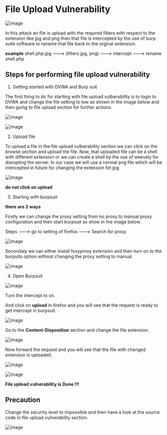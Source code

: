 # File Upload Vulnerability 

![image](https://user-images.githubusercontent.com/60937657/199600989-a5c532cc-0f10-4ad0-8045-68c4bc21dabc.png)

In this attack an file is upload with the required filters with respect to the extension like jpg and png then that file is intercepted by the use of burp suite software to rename that file back to the orginal extension. 

**example**  shell.php.jpg ---> (filters jpg, png) ---> intercept ---> rename shell.php

## Steps for performing file upload vulnerability 

1. Getting started with DVWA and Burp suit. 

The first thing to do for starting with file upload vulberability is to login to DVWA and change the file setting to low as shown in the image below and then going to file upload section for further actions. 

![image](https://user-images.githubusercontent.com/60937657/196630617-1a125625-fe64-4267-ae08-e4ab4c3f9fb1.png)

![image](https://user-images.githubusercontent.com/60937657/196630729-bae808ff-2e56-45af-b8be-56f72ea87c3f.png)

2. Upload file 

To upload a file in the file upload vulberability section we can click on the browse section and upload the file. Now, that uploaded file can be a shell with different extension or we can create a shell by the use of weevely for disrupting the server. In our case we will use a normal png file which will be intercepted in future for changing the extension fot jpg. 

![image](https://user-images.githubusercontent.com/60937657/196632157-3d6ca115-fed0-4788-9b22-8eaaa761e8f1.png)

**do not click on upload**

3. Starting with burpsuit 

**there are 2 ways** 

Firstly we can change the proxy setting from no proxy to manual proxy configuration and then start burpsuit as show in the image below. 

Steps ---> go to setting of firefox ---> Search for proxy 

![image](https://user-images.githubusercontent.com/60937657/196633102-96dc1a6b-1384-4adb-b4fb-e60c3d83f0d4.png)

Secondaly we can either install foxyproxy extension and then turn on to the burpuits option without changing the proxy setting to manual. 

![image](https://user-images.githubusercontent.com/60937657/196633501-a955760d-907e-40d6-873d-01307350d47a.png)

4. Open Burpsuit 

![image](https://user-images.githubusercontent.com/60937657/196634510-6cc9b3ff-5279-46fe-b2d5-b8901f41fffc.png)

Turn the intercept to on. 

And click on **upload** in firefox and you will see that the request is ready to get intercept in burpsuit. 

![image](https://user-images.githubusercontent.com/60937657/196635122-e3ee5121-fad4-4fa0-935e-63e3ccaed5d8.png)

Go to the **Content-Disposition** section and change the file extension.

![image](https://user-images.githubusercontent.com/60937657/196635450-ce6191e5-18ad-4517-8340-803cd797c101.png)

Now forward the request and you will see that the file with changed extension is uploaded. 

![image](https://user-images.githubusercontent.com/60937657/196635719-f633d802-0802-47e6-835c-2b4ea92a5aa1.png)

![image](https://user-images.githubusercontent.com/60937657/196635895-3c2a0dcb-77bc-4d75-b655-34fb4c8f506d.png)

**File upload vulnerability is Done !!!**

## Precaution 

Change the security level to impossible and then have a look at the source code in file upload vulnerability section. 

![image](https://user-images.githubusercontent.com/60937657/197375592-1d473950-b6bd-4161-82a0-e45a133a8752.png)





